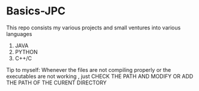 # Basics-JPC

This repo consists my various projects and small ventures into various languages

1. JAVA
2. PYTHON
3. C++/C

Tip to myself:
Whenever the files are not compiling properly or the executables are not working , just CHECK THE PATH AND MODIFY OR ADD THE PATH OF THE CURENT DIRECTORY
